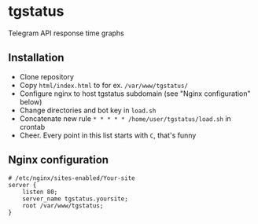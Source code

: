 # tgstatus
Telegram API response time graphs

## Installation
 - Clone repository
 - Copy `html/index.html` to for ex. `/var/www/tgstatus/`
 - Configure nginx to host tgstatus subdomain (see "Nginx configuration" below)
 - Change directories and bot key in `load.sh`
 - Concatenate new rule `* * * * * /home/user/tgstatus/load.sh` in crontab
 - Cheer. Every point in this list starts with `C`, that's funny

## Nginx configuration
```
# /etc/nginx/sites-enabled/Your-site
server {
	listen 80;
	server_name tgstatus.yoursite;
	root /var/www/tgstatus;
}
```

